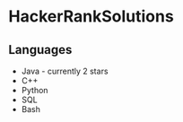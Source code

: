# HackerRankSolutions
## Languages
   + Java - currently 2 stars
   + C++
   + Python
   + SQL
   + Bash
